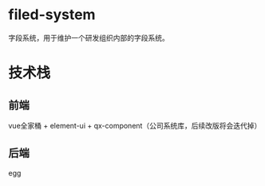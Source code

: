 # filed-system

字段系统，用于维护一个研发组织内部的字段系统。

# 技术栈

## 前端

vue全家桶 + element-ui + qx-component（公司系统库，后续改版将会迭代掉）

## 后端

egg


